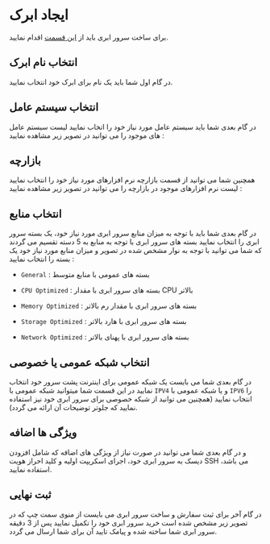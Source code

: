 # ایجاد ابرک

برای ساخت سرور ابری باید از [این قسمت](https://panel.virakcloud.com/instances/create) اقدام نمایید.

## انتخاب نام ابرک
در گام اول شما باید یک نام برای ابرک خود انتخاب نمایید.

<DarkModeImage
  dark-src="/images/guides/fa/dark/instances/name.webp"
  light-src="/images/guides/fa/light/instances/name.webp"
  alt="Instance Name Field"
/>

## انتخاب سیستم عامل
در گام بعدی شما باید سیستم عامل مورد نیاز خود را اتخاب نمایید
لیست سیستم عامل های موجود را می توانید در تصویر زیر مشاهده نمایید :

<DarkModeImage
  dark-src="/images/guides/fa/dark/instances/OS.webp"
  light-src="/images/guides/fa/light/instances/OS.webp"
  alt="Select OS"
/>

## بازارچه
همچنین شما می توانید از قسمت بازارچه نرم افزارهای مورد نیاز خود را انتخاب نمایید
لیست نرم افزارهای موجود در بازارچه را می توانید در تصویر زیر مشاهده نمایید :

<DarkModeImage
  dark-src="/images/guides/fa/dark/instances/marketplace.webp"
  light-src="/images/guides/fa/light/instances/marketplace.webp"
  alt="Marketplace - Ready to use Applications"
/>

## انتخاب منابع

در گام بعدی شما باید با توجه به میزان منابع سرور ابری مورد نیاز خود، یک بسته سرور ابری را انتخاب نمایید
بسته های سرور ابری با توجه به منابع به 5 دسته تقسیم می گردند که شما می توانید با توجه به نوار مشخص شده در تصویر و میزان منابع مورد نیاز خود یک بسته را انتخاب نمایید :

- `General` :
بسته های عمومی با منابع متوسط

- `CPU Optimized` :
بسته های سرور ابری با مقدار CPU بالاتر

- `Memory Optimized` :
بسته های سرور ابری با مقدار رم بالاتر

- `Storage Optimized` :
بسته های سرور ابری با هارد بالاتر

- `Network Optimized` :
بسته های سرور ابری با پهنای بالاتر

<DarkModeImage
  dark-src="/images/guides/fa/dark/instances/hardwareOffering.webp"
  light-src="/images/guides/fa/light/instances/hardwareOffering.webp"
  alt="Choose Resource (Hardware Offerings)"
/>

## انتخاب شبکه عمومی یا خصوصی
در گام بعدی شما می بایست یک شبکه عمومی برای اینترنت پشت سرور خود انتخاب نمایید
در این قسمت شما میتوانید شبکه عمومی با ``IPV4`` و یا شبکه عمومی با ``IPV6`` را انتخاب نمایید
(همچنین می توانید از شبکه خصوصی برای سرور ابری خود نیز استفاده نمایید که جلوتر توضیحات آن ارائه می گردد).

<DarkModeImage
  dark-src="/images/guides/fa/dark/instances/pubNetwork.webp"
  light-src="/images/guides/fa/light/instances/pubNetwork.webp"
  alt="Public Networks"
/>

## ویژگی ها اضافه
و در گام بعدی شما می توانید در صورت نیاز از ویژگی های اضافه که شامل افزودن دیسک به سرور ابری خود، اجرای اسکریپت اولیه و کلید احراز هویت SSH می باشد، استفاده نمایید.


<DarkModeImage
  dark-src="/images/guides/fa/dark/instances/add-feature.webp"
  light-src="/images/guides/fa/light/instances/add-feature.webp"
  alt="SSH authentication key - Cloud Init"
/>

## ثبت نهایی
در گام آخر برای ثبت سفارش و ساخت سرور ابری می بایست از منوی سمت چپ که در تصویر زیر مشخص شده است خرید سرور ابری خود را تکمیل نمایید
پس از 3 دقیقه سرور ابری شما ساخته شده و پیامک تایید آن برای شما ارسال می گردد.

<DarkModeImage
  dark-src="/images/guides/fa/dark/instances/overal-os-info.webp"
  light-src="/images/guides/fa/light/instances/overal-os-info.webp"
  alt="Overal OS info"
/>
